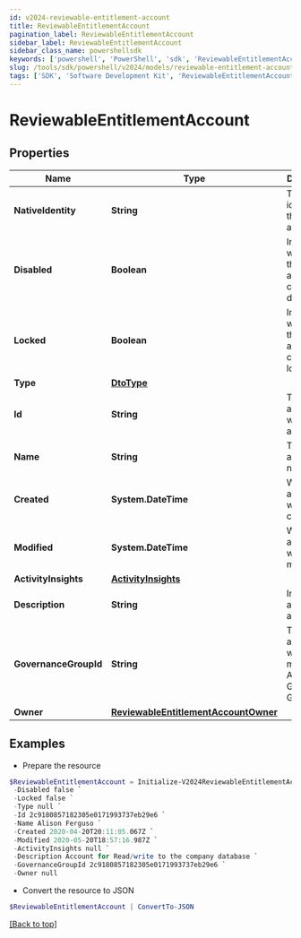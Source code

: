 ```yaml
---
id: v2024-reviewable-entitlement-account
title: ReviewableEntitlementAccount
pagination_label: ReviewableEntitlementAccount
sidebar_label: ReviewableEntitlementAccount
sidebar_class_name: powershellsdk
keywords: ['powershell', 'PowerShell', 'sdk', 'ReviewableEntitlementAccount', 'V2024ReviewableEntitlementAccount'] 
slug: /tools/sdk/powershell/v2024/models/reviewable-entitlement-account
tags: ['SDK', 'Software Development Kit', 'ReviewableEntitlementAccount', 'V2024ReviewableEntitlementAccount']
---
```



# ReviewableEntitlementAccount

## Properties

Name | Type | Description | Notes
------------ | ------------- | ------------- | -------------
**NativeIdentity** | **String** | The native identity for this account | [optional] 
**Disabled** | **Boolean** | Indicates whether this account is currently disabled | [optional] [default to $false]
**Locked** | **Boolean** | Indicates whether this account is currently locked | [optional] [default to $false]
**Type** | [**DtoType**](dto-type) |  | [optional] 
**Id** | **String** | The id associated with the account | [optional] 
**Name** | **String** | The account name | [optional] 
**Created** | **System.DateTime** | When the account was created | [optional] 
**Modified** | **System.DateTime** | When the account was last modified | [optional] 
**ActivityInsights** | [**ActivityInsights**](activity-insights) |  | [optional] 
**Description** | **String** | Information about the account | [optional] 
**GovernanceGroupId** | **String** | The id associated with the machine Account Governance Group | [optional] 
**Owner** | [**ReviewableEntitlementAccountOwner**](reviewable-entitlement-account-owner) |  | [optional] 

## Examples

- Prepare the resource
```powershell
$ReviewableEntitlementAccount = Initialize-V2024ReviewableEntitlementAccount  -NativeIdentity CN=Alison Ferguso `
 -Disabled false `
 -Locked false `
 -Type null `
 -Id 2c9180857182305e0171993737eb29e6 `
 -Name Alison Ferguso `
 -Created 2020-04-20T20:11:05.067Z `
 -Modified 2020-05-20T18:57:16.987Z `
 -ActivityInsights null `
 -Description Account for Read/write to the company database `
 -GovernanceGroupId 2c9180857182305e0171993737eb29e6 `
 -Owner null
```

- Convert the resource to JSON
```powershell
$ReviewableEntitlementAccount | ConvertTo-JSON
```


[[Back to top]](#) 

